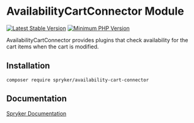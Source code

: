 # AvailabilityCartConnector Module
[![Latest Stable Version](https://poser.pugx.org/spryker/availability-cart-connector/v/stable.svg)](https://packagist.org/packages/spryker/availability-cart-connector)
[![Minimum PHP Version](https://img.shields.io/badge/php-%3E%3D%208.2-8892BF.svg)](https://php.net/)

AvailabilityCartConnector provides plugins that check availability for the cart items when the cart is modified.

## Installation

```
composer require spryker/availability-cart-connector
```

## Documentation

[Spryker Documentation](https://docs.spryker.com)
